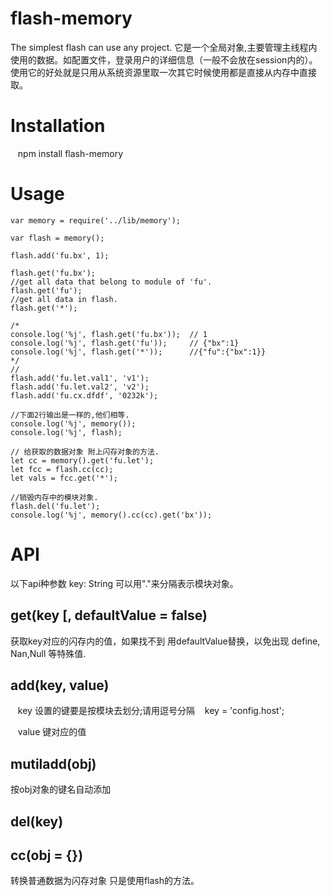 # flash-memory
The simplest flash can use any project. 
它是一个全局对象,主要管理主线程内使用的数据。如配置文件，登录用户的详细信息（一般不会放在session内的）。使用它的好处就是只用从系统资源里取一次其它时候使用都是直接从内存中直接取。
# Installation

    npm install flash-memory
    
# Usage
    
    var memory = require('../lib/memory');

    var flash = memory();

    flash.add('fu.bx', 1);

    flash.get('fu.bx');
    //get all data that belong to module of 'fu'.
    flash.get('fu');
    //get all data in flash.
    flash.get('*');

    /*
    console.log('%j', flash.get('fu.bx'));  // 1
    console.log('%j', flash.get('fu'));     // {"bx":1}
    console.log('%j', flash.get('*'));      //{"fu":{"bx":1}}
    */
    //
    flash.add('fu.let.val1', 'v1');
    flash.add('fu.let.val2', 'v2');
    flash.add('fu.cx.dfdf', '0232k');

    //下面2行输出是一样的,他们相等.
    console.log('%j', memory());
    console.log('%j', flash);

    // 给获取的数据对象 附上闪存对象的方法.
    let cc = memory().get('fu.let');
    let fcc = flash.cc(cc);
    let vals = fcc.get('*');

    //销毁内存中的模块对象.
    flash.del('fu.let');
    console.log('%j', memory().cc(cc).get('bx'));
 
# API
以下api种参数
key: String 可以用"."来分隔表示模块对象。

## get(key [, defaultValue = false)
获取key对应的闪存内的值，如果找不到 用defaultValue替换，以免出现 define, Nan,Null 等特殊值.

## add(key, value)
    key 设置的键要是按模块去划分;请用逗号分隔
    key = 'config.host';
    
    value 键对应的值
## mutiladd(obj)
按obj对象的键名自动添加
## del(key)
## cc(obj = {})
转换普通数据为闪存对象 只是使用flash的方法。
